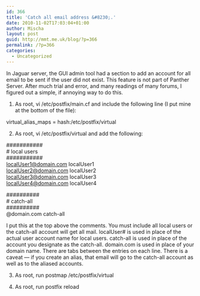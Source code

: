 ```yaml
---
id: 366
title: 'Catch all email address &#8230;.'
date: 2010-11-02T17:03:04+01:00
author: Mischa
layout: post
guid: http://mmt.me.uk/blog/?p=366
permalink: /?p=366
categories:
  - Uncategorized
---
```

In Jaguar server, the GUI admin tool had a section to add an account for all email to be sent if the user did not exist. This feature is not part of Panther Server. After much trial and error, and many readings of many forums, I figured out a simple, if annoying way to do this.

1. As root, vi /etc/postfix/main.cf and include the following line (I put mine at the bottom of the file):

virtual\_alias\_maps = hash:/etc/postfix/virtual

2. As root, vi /etc/postfix/virtual and add the following:

###########  
\# local users  
###########  
localUser1@domain.com localUser1  
localUser2@domain.com localUser2  
localUser3@domain.com localUser3  
localUser4@domain.com localUser4

##########  
\# catch-all  
##########  
@domain.com catch-all

I put this at the top above the comments. You must include all local users or the catch-all account will get all mail. localUser# is used in place of the actual user account name for local users. catch-all is used in place of the account you designate as the catch-all. domain.com is used in place of your domain name. There are tabs between the entries on each line. There is a caveat &#8212; if you create an alias, that email will go to the catch-all account as well as to the aliased accounts.

3. As root, run postmap /etc/postfix/virtual

4. As root, run postfix reload
